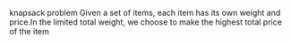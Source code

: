knapsack problem
Given a set of items, each item has its own weight and price.In the limited total weight, we choose to make the highest total price of the item
